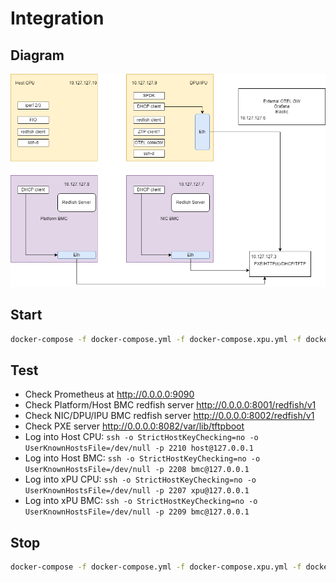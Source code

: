 # Integration

## Diagram

![DPU SW Components](xPU-Integration-Blocks.png)

## Start

<!-- markdownlint-disable -->
```bash
docker-compose -f docker-compose.yml -f docker-compose.xpu.yml -f docker-compose.otel.yml -f docker-compose.spdk.yml -f docker-compose.pxe.yml up
```
<!-- markdownlint-restore -->

## Test

<!-- markdownlint-disable -->
* Check Prometheus at <http://0.0.0.0:9090>
* Check Platform/Host BMC redfish server <http://0.0.0.0:8001/redfish/v1>
* Check NIC/DPU/IPU BMC redfish server <http://0.0.0.0:8002/redfish/v1>
* Check PXE server <http://0.0.0.0:8082/var/lib/tftpboot>
* Log into Host CPU: `ssh -o StrictHostKeyChecking=no -o UserKnownHostsFile=/dev/null -p 2210 host@127.0.0.1`
* Log into Host BMC: `ssh -o StrictHostKeyChecking=no -o UserKnownHostsFile=/dev/null -p 2208 bmc@127.0.0.1`
* Log into  xPU CPU: `ssh -o StrictHostKeyChecking=no -o UserKnownHostsFile=/dev/null -p 2207 xpu@127.0.0.1`
* Log into  xPU BMC: `ssh -o StrictHostKeyChecking=no -o UserKnownHostsFile=/dev/null -p 2209 bmc@127.0.0.1`
<!-- markdownlint-restore -->

## Stop

<!-- markdownlint-disable -->
```bash
docker-compose -f docker-compose.yml -f docker-compose.xpu.yml -f docker-compose.otel.yml -f docker-compose.spdk.yml -f docker-compose.pxe.yml down --remove-orphans
```
<!-- markdownlint-restore -->
